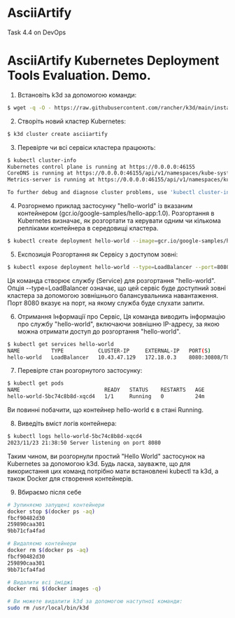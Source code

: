 # AsciiArtify
Task 4.4 on DevOps
# AsciiArtify Kubernetes Deployment Tools Evaluation. Demo.

1. Встановіть k3d за допомогою команди:
```bash
$ wget -q -O - https://raw.githubusercontent.com/rancher/k3d/main/install.sh | bash
```

2. Створіть новий кластер Kubernetes:
```bash
$ k3d cluster create asciiartify
```

3. Перевірте чи всі сервіси кластера працюють:
```bash
$ kubectl cluster-info
Kubernetes control plane is running at https://0.0.0.0:46155
CoreDNS is running at https://0.0.0.0:46155/api/v1/namespaces/kube-system/services/kube-dns:dns/proxy
Metrics-server is running at https://0.0.0.0:46155/api/v1/namespaces/kube-system/services/https:metrics-server:https/proxy

To further debug and diagnose cluster problems, use 'kubectl cluster-info dump'.
```

4. Розгорнемо приклад застосунку "hello-world" із вказаним контейнером (gcr.io/google-samples/hello-app:1.0). Розгортання в Kubernetes визначає, як розгортати та керувати одним чи кількома репліками контейнера в середовищі кластера.

```bash
$ kubectl create deployment hello-world --image=gcr.io/google-samples/hello-app:1.0


```
5. Експозиція Розгортання як Сервісу з доступом зовні:
```bash
$ kubectl expose deployment hello-world --type=LoadBalancer --port=8080

```
Ця команда створює службу (Service) для розгортання "hello-world". Опція --type=LoadBalancer означає, що цей сервіс буде доступний зовні кластера за допомогою зовнішнього балансувальника навантаження. Порт 8080 вказує на порт, на якому служба буде слухати запити.

6.  Отримання Інформації про Сервіс, Ця команда виводить інформацію про службу "hello-world", включаючи зовнішню IP-адресу, за якою можна отримати доступ до розгортання "hello-world".

```bash
$ kubectl get services hello-world
NAME          TYPE           CLUSTER-IP     EXTERNAL-IP   PORT(S)          AGE
hello-world   LoadBalancer   10.43.47.129   172.18.0.3    8080:30808/TCP   23m
```

7. Перевірте стан розгорнутого застосунку:
```bash
$ kubectl get pods
NAME                           READY   STATUS    RESTARTS   AGE
hello-world-5bc74c8b8d-xqcd4   1/1     Running   0          24m
```
Ви повинні побачити, що контейнер hello-world є в стані Running.

8. Виведіть вміст логів контейнера:

```bash
$ kubectl logs hello-world-5bc74c8b8d-xqcd4
2023/11/23 21:38:50 Server listening on port 8080
```
Таким чином, ви розгорнули простий "Hello World" застосунок на Kubernetes за допомогою k3d. Будь ласка, зауважте, що для використання цих команд потрібно мати встановлені kubectl та k3d, а також Docker для створення контейнерів.

9. Вбираємо після себе
```bash
# Зупиняємо запущені контейнери 
docker stop $(docker ps -aq)    
fbcf90482d30
259890caa301
9bb71cfa4fad

# Видаляємо контейнери
docker rm $(docker ps -aq)    
fbcf90482d30
259890caa301
9bb71cfa4fad

# Видалити всі іміджі
docker rmi $(docker images -q)

# Ви можете видалити k3d за допомогою наступної команди:
sudo rm /usr/local/bin/k3d
```